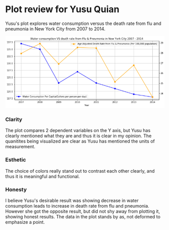 # Plot review for Yusu Quian

Yusu's plot explores water consumption versus the death rate from flu and pneumonia in New York City from 2007 to 2014. 

![Alt text](yusuplot.png)

### Clarity
The plot compares 2 dependent variables on the Y axis, but Yusu has clearly mentioned what they are and thus it is clear in my opinion. The quanitites being visualized are clear as Yusu has mentioned the units of measurement.

### Esthetic
The choice of colors really stand out to contrast each other clearly, and thus it is meaningful and functional. 

### Honesty
I  believe Yusu's desirable result was showing decrease in water consumption leads to increase in death rate from flu and pneumonia. However she got the opposite result, but did not shy away from plotting it, showing honest results. The data in the plot stands by as, not deformed to emphasize a point.